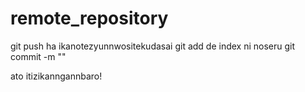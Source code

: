 # remote_repository

git push ha ikanotezyunnwositekudasai
  git add de index ni noseru
  git commit -m ""

ato itizikanngannbaro!
